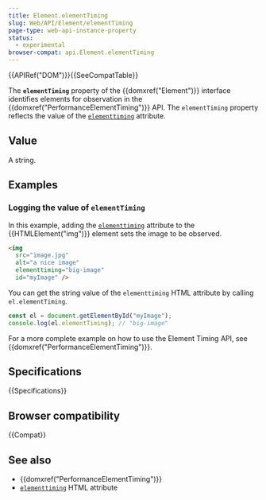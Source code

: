 ```yaml
---
title: Element.elementTiming
slug: Web/API/Element/elementTiming
page-type: web-api-instance-property
status:
  - experimental
browser-compat: api.Element.elementTiming
---
```


{{APIRef("DOM")}}{{SeeCompatTable}}

The **`elementTiming`** property of the {{domxref("Element")}} interface identifies elements for observation in the {{domxref("PerformanceElementTiming")}} API. The `elementTiming` property reflects the value of the [`elementtiming`](/en-US/docs/Web/HTML/Attributes/elementtiming) attribute.

## Value

A string.

## Examples

### Logging the value of `elementTiming`

In this example, adding the [`elementtiming`](/en-US/docs/Web/HTML/Attributes/elementtiming) attribute to the {{HTMLElement("img")}} element sets the image to be observed.

```html
<img
  src="image.jpg"
  alt="a nice image"
  elementtiming="big-image"
  id="myImage" />
```

You can get the string value of the `elementtiming` HTML attribute by calling `el.elementTiming`.

```js
const el = document.getElementById("myImage");
console.log(el.elementTiming); // "big-image"
```

For a more complete example on how to use the Element Timing API, see {{domxref("PerformanceElementTiming")}}.

## Specifications

{{Specifications}}

## Browser compatibility

{{Compat}}

## See also

- {{domxref("PerformanceElementTiming")}}
- [`elementtiming`](/en-US/docs/Web/HTML/Attributes/elementtiming) HTML attribute
